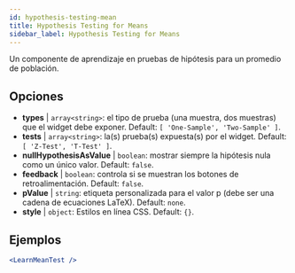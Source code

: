 ```yaml
---
id: hypothesis-testing-mean
title: Hypothesis Testing for Means
sidebar_label: Hypothesis Testing for Means
---
```


Un componente de aprendizaje en pruebas de hipótesis para un promedio de población.

## Opciones

* __types__ | `array<string>`: el tipo de prueba (una muestra, dos muestras) que el widget debe exponer. Default: `[
  'One-Sample',
  'Two-Sample'
]`.
* __tests__ | `array<string>`: la(s) prueba(s) expuesta(s) por el widget. Default: `[
  'Z-Test',
  'T-Test'
]`.
* __nullHypothesisAsValue__ | `boolean`: mostrar siempre la hipótesis nula como un único valor. Default: `false`.
* __feedback__ | `boolean`: controla si se muestran los botones de retroalimentación. Default: `false`.
* __pValue__ | `string`: etiqueta personalizada para el valor p (debe ser una cadena de ecuaciones LaTeX). Default: `none`.
* __style__ | `object`: Estilos en línea CSS. Default: `{}`.


## Ejemplos

```jsx live
<LearnMeanTest />
```

